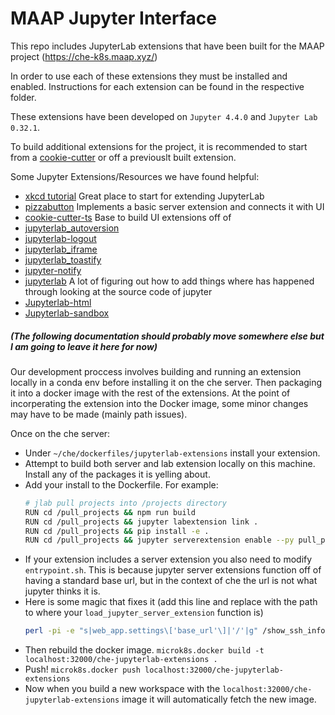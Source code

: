 # MAAP Jupyter Interface

This repo includes JupyterLab extensions that have been built for the MAAP project (https://che-k8s.maap.xyz/)

In order to use each of these extensions they must be installed and enabled. Instructions for each extension can be found in the respective folder. 

These extensions have been developed on `Jupyter 4.4.0` and `Jupyter Lab 0.32.1`.

To build additional extensions for the project, it is recommended to start from a [cookie-cutter](https://github.com/jupyterlab/extension-cookiecutter-ts) or off a previouslt built extension.

Some Jupyter Extensions/Resources we have found helpful:
* [xkcd tutorial](https://jupyterlab.readthedocs.io/en/stable/developer/xkcd_extension_tutorial.html) Great place to start for extending JupyterLab
* [pizzabutton](https://github.com/peterskipper/pizzabutton) Implements a basic server extension and connects it with UI
* [cookie-cutter-ts](https://github.com/jupyterlab/extension-cookiecutter-ts) Base to build UI extensions off of
* [jupyterlab_autoversion](https://github.com/timkpaine/jupyterlab_autoversion)
* [jupyterlab-logout](https://github.com/zgqallen/jupyterlab-logout)
* [jupyterlab_iframe](https://github.com/timkpaine/jupyterlab_iframe)
* [jupyterlab_toastify](https://github.com/fcollonval/jupyterlab_toastify)
* [jupyter-notify](https://github.com/ShopRunner/jupyter-notify)
* [jupyterlab](https://github.com/jupyterlab/jupyterlab) A lot of figuring out how to add things where has happened through looking at the source code of jupyter
* [Jupyterlab-html](https://github.com/mflevine/jupyterlab_html) 
* [Jupyterlab-sandbox](https://github.com/canavandl/jupyterlab_sandbox)

##### (The following documentation should probably move somewhere else but I am going to leave it here for now)
Our development proccess involves building and running an extension locally in a conda env before installing it on the che server. Then packaging it into a docker image with the rest of the extensions. At the point of incorperating the extension into the Docker image, some minor changes may have to be made (mainly path issues).

Once on the che server:
- Under `~/che/dockerfiles/jupyterlab-extensions` install your extension.
- Attempt to build both server and lab extension locally on this machine. Install any of the packages it is yelling about.
- Add your install to the Dockerfile. For example:
    ```bash
    # jlab pull projects into /projects directory
    RUN cd /pull_projects && npm run build
    RUN cd /pull_projects && jupyter labextension link .
    RUN cd /pull_projects && pip install -e .
    RUN cd /pull_projects && jupyter serverextension enable --py pull_projects --sys-prefix
    
    ```
- If your extension includes a server extension you also need to modify `entrypoint.sh`. This is because jupyter server extensions function off of having a standard base url, but in the context of che the url is not what jupyter thinks it is.
- Here is some magic that fixes it (add this line and replace with the path to where your `load_jupyter_server_extension` function is)
    ```bash
    perl -pi -e "s|web_app.settings\['base_url'\]|'/'|g" /show_ssh_info/show_ssh_info/__init__.py
    ```
- Then rebuild the docker image. `microk8s.docker build -t localhost:32000/che-jupyterlab-extensions .`
- Push! `microk8s.docker push localhost:32000/che-jupyterlab-extensions `
- Now when you build a new workspace with the `localhost:32000/che-jupyterlab-extensions` image it will automatically fetch the new image. 